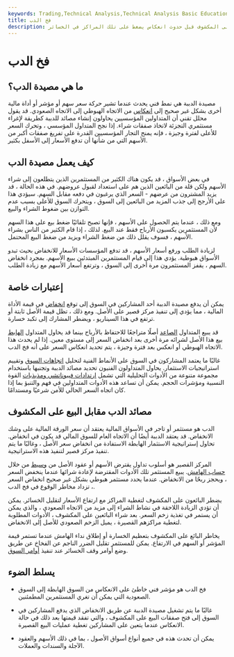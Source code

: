 ```yaml
---
keywords: Trading,Technical Analysis,Technical Analysis Basic Education
title: فخ الدب
description: تشير مصيدة الدببة إلى انخفاض يدفع المشاركين في السوق إلى فتح صفقات البيع على المكشوف قبل حدوث انعكاس يضغط على تلك المراكز في الخسائر.
---
```


# فخ الدب
## ما هي مصيدة الدب؟

مصيدة الدببة هي نمط فني يحدث عندما تشير حركة سعر سهم أو مؤشر أو أداة مالية أخرى بشكل غير صحيح إلى [انعكاس](/reversal) من الاتجاه الهبوطي إلى الاتجاه الصعودي. قد يقول محلل تقني أن المتداولين المؤسسيين يحاولون إنشاء مصائد للدببة كطريقة لإغراء مستثمري التجزئة لاتخاذ صفقات شراء. إذا نجح المتداول المؤسسي ، وتحرك السعر للأعلى لفترة وجيزة ، فإنه يمنح التجار المؤسسيين القدرة على تفريغ صفقات أكبر من الأسهم التي من شأنها أن تدفع الأسعار إلى الأسفل بكثير.

## كيف يعمل مصيدة الدب

في بعض الأسواق ، قد يكون هناك الكثير من المستثمرين الذين يتطلعون إلى شراء الأسهم ولكن قلة من البائعين الذين هم على استعداد لقبول عروضهم. في هذه الحالة ، قد يزيد المشترون من عرضهم - السعر الذي يرغبون في دفعه مقابل السهم. سيؤدي هذا على الأرجح إلى جذب المزيد من البائعين إلى السوق ، ويتحرك السوق للأعلى بسبب عدم التوازن بين ضغوط الشراء والبيع.

ومع ذلك ، عندما يتم الحصول على الأسهم ، فإنها تصبح تلقائيًا ضغط بيع على هذا السهم لأن المستثمرين يكسبون الأرباح فقط عند البيع. لذلك ، إذا قام الكثير من الناس بشراء الأسهم ، فسوف يقلل ذلك من ضغط الشراء ويزيد من ضغط البيع المحتمل.

لزيادة الطلب ورفع أسعار الأسهم ، قد تدفع المؤسسات الأسعار للانخفاض بحيث تبدو الأسواق هبوطية. يؤدي هذا إلى قيام المستثمرين المبتدئين ببيع الأسهم. بمجرد انخفاض السهم ، يقفز المستثمرون مرة أخرى إلى السوق ، وترتفع أسعار الأسهم مع زيادة الطلب.

## إعتبارات خاصة

يمكن أن يدفع مصيدة الدببة أحد المشاركين في السوق إلى توقع [انخفاض](/decline) في قيمة الأداة المالية ، مما يؤدي إلى تنفيذ مركز قصير على الأصل. ومع ذلك ، تظل قيمة الأصل ثابتة أو ترتفع في هذا السيناريو ، ويضطر المشارك إلى تكبد خسارة.

قد يبيع المتداول [الصاعد](/bull) أصلًا متراجعًا للاحتفاظ بالأرباح بينما قد يحاول المتداول [الهابط بيع](/bear) هذا الأصل لشرائه مرة أخرى بعد انخفاض السعر إلى مستوى معين. إذا لم يحدث هذا الاتجاه الهبوطي أو انعكس بعد فترة وجيزة ، يتم تحديد انعكاس السعر على أنه فخ الدب.

غالبًا ما يعتمد المشاركون في السوق على الأنماط الفنية لتحليل [اتجاهات السوق](/trend) وتقييم استراتيجيات الاستثمار. يحاول المتداولون الفنيون تحديد مصائد الدببة وتجنبها باستخدام مجموعة متنوعة من الأدوات التحليلية التي تشمل [ارتدادات فيبوناتشي ومذبذبات](/fibonacciretracement) القوة النسبية ومؤشرات الحجم. يمكن أن تساعد هذه الأدوات المتداولين في فهم والتنبؤ بما إذا كان اتجاه السعر الحالي للأمن شرعيًا ومستدامًا.

## مصائد الدب مقابل البيع على المكشوف

الدب هو مستثمر أو تاجر في الأسواق المالية يعتقد أن سعر الورقة المالية على وشك الانخفاض. قد يعتقد الدببة أيضًا أن الاتجاه العام للسوق المالي قد يكون في انخفاض. تحاول إستراتيجية الاستثمار الهابطة الاستفادة من انخفاض سعر الأصل ، وغالبًا ما يتم تنفيذ مركز قصير لتنفيذ هذه الاستراتيجية.

المركز القصير هو أسلوب تداول يقترض الأسهم أو عقود الأصل من [وسيط](/broker) من خلال [حساب الهامش](/marginaccount). يبيع المستثمر تلك الأدوات المقترضة لإعادة شرائها عندما ينخفض السعر ، ويحجز ربحًا من الانخفاض. عندما يحدد مستثمر هبوطي بشكل غير صحيح انخفاض السعر ، تزداد مخاطر الوقوع في فخ الدب.

يضطر البائعون على المكشوف لتغطية المراكز مع ارتفاع الأسعار لتقليل الخسائر. يمكن أن تؤدي الزيادة اللاحقة في نشاط الشراء إلى مزيد من الاتجاه الصعودي ، والذي يمكن أن يستمر في تغذية زخم السعر. بعد شراء البائعين على المكشوف ، الأدوات المطلوبة لتغطية مراكزهم القصيرة ، يميل الزخم الصعودي للأصل إلى الانخفاض.

يخاطر البائع على المكشوف بتعظيم الخسارة أو إطلاق نداء الهامش عندما تستمر قيمة المؤشر أو السهم في الارتفاع. يمكن للمستثمر تقليل الضرر الناجم عن الفخاخ عن طريق وضع أوامر وقف الخسائر عند تنفيذ [أوامر السوق](/marketorder).

## يسلط الضوء

- فخ الدب هو مؤشر فني خاطئ على الانعكاس من السوق الهابطة إلى السوق الصعودية التي يمكن أن تغري المستثمرين المطمئنين.

- غالبًا ما يتم تشغيل مصيدة الدببة عن طريق الانخفاض الذي يدفع المشاركين في السوق إلى فتح صفقات البيع على المكشوف ، والتي تفقد قيمتها بعد ذلك في حالة الانعكاس عندما يتعين على المشاركين تغطية عمليات البيع القصيرة.

- يمكن أن تحدث هذه في جميع أنواع أسواق الأصول ، بما في ذلك الأسهم والعقود الآجلة والسندات والعملات.

